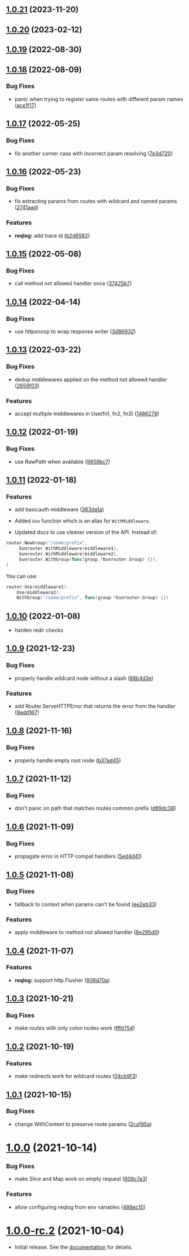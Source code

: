## [1.0.21](https://github.com/bobTheBuilder7/bunrouter/compare/v1.0.20...v1.0.21) (2023-11-20)



## [1.0.20](https://github.com/bobTheBuilder7/bunrouter/compare/v1.0.19...v1.0.20) (2023-02-12)



## [1.0.19](https://github.com/bobTheBuilder7/bunrouter/compare/v1.0.18...v1.0.19) (2022-08-30)



## [1.0.18](https://github.com/bobTheBuilder7/bunrouter/compare/v1.0.17...v1.0.18) (2022-08-09)


### Bug Fixes

* panic when trying to register same routes with different param names ([ace1f17](https://github.com/bobTheBuilder7/bunrouter/commit/ace1f177c3bae9819612209e6fbb9c0496c8f58a))



## [1.0.17](https://github.com/bobTheBuilder7/bunrouter/compare/v1.0.16...v1.0.17) (2022-05-25)


### Bug Fixes

* fix another corner case with incorrect param resolving ([7e3d720](https://github.com/bobTheBuilder7/bunrouter/commit/7e3d7205a85cb90de5b3ddee3e2737e699fe810a))



## [1.0.16](https://github.com/bobTheBuilder7/bunrouter/compare/v1.0.15...v1.0.16) (2022-05-23)


### Bug Fixes

* fix extracting params from routes with wildcard and named params ([2741aad](https://github.com/bobTheBuilder7/bunrouter/commit/2741aadef5f5fdf135ffa541cf8b3b8644898ae0))


### Features

* **reqlog:** add trace id ([b2d6582](https://github.com/bobTheBuilder7/bunrouter/commit/b2d658268dc2d573f5e9e9010a415c6102faa1d1))



## [1.0.15](https://github.com/bobTheBuilder7/bunrouter/compare/v1.0.14...v1.0.15) (2022-05-08)


### Bug Fixes

* call method not allowed handler once ([37425b7](https://github.com/bobTheBuilder7/bunrouter/commit/37425b7af9f103a7f26c7f8cc9a04ddac8b805b4))



## [1.0.14](https://github.com/bobTheBuilder7/bunrouter/compare/v1.0.13...v1.0.14) (2022-04-14)


### Bug Fixes

* use httpsnoop to wrap response writer ([3d86932](https://github.com/bobTheBuilder7/bunrouter/commit/3d869325af1302c55fdeb8a8ff7e4b7cfd10ece0))



## [1.0.13](https://github.com/bobTheBuilder7/bunrouter/compare/v1.0.12...v1.0.13) (2022-03-22)


### Bug Fixes

* dedup middlewares applied on the method not allowed handler ([2659f03](https://github.com/bobTheBuilder7/bunrouter/commit/2659f039be323b8bc4901e35f20a5760e6445640))


### Features

* accept multiple middlewares in Use(fn1, fn2, fn3) ([1486279](https://github.com/bobTheBuilder7/bunrouter/commit/14862790b51c418384700a5e86aa49833937a772))



## [1.0.12](https://github.com/bobTheBuilder7/bunrouter/compare/v1.0.11...v1.0.12) (2022-01-19)


### Bug Fixes

* use RawPath when available ([9859bc7](https://github.com/bobTheBuilder7/bunrouter/commit/9859bc722310e0af24cd8372f585318379ccbbd9))



## [1.0.11](https://github.com/bobTheBuilder7/bunrouter/compare/v1.0.10...v1.0.11) (2022-01-18)

### Features

- add basicauth middleware
  ([363da1a](https://github.com/bobTheBuilder7/bunrouter/commit/363da1a989d943c8bbcf7551ad1a06150f6d1f1f))

* Added `Use` function which is an alias for `WithMiddleware`.

* Updated docs to use cleaner version of the API. Instead of:

```go
router.NewGroup("/some/prefix",
	 bunrouter.WithMiddleware(middleware1),
	 bunrouter.WithMiddleware(middleware2),
	 bunrouter.WithGroup(func(group *bunrouter.Group) {}),
)
```

You can use:

```go
router.Use(middleware1).
    Use(middleware2).
    WithGroup("/some/prefix", func(group *bunrouter.Group) {})
```

## [1.0.10](https://github.com/bobTheBuilder7/bunrouter/compare/v1.0.9...v1.0.10) (2022-01-08)

- harden redir checks

## [1.0.9](https://github.com/bobTheBuilder7/bunrouter/compare/v1.0.8...v1.0.9) (2021-12-23)

### Bug Fixes

- properly handle wildcard node without a slash
  ([88b4d3e](https://github.com/bobTheBuilder7/bunrouter/commit/88b4d3ea352c92fc7a87972fc95add8e7f99c328))

### Features

- add Router.ServeHTTPError that returns the error from the handler
  ([9add167](https://github.com/bobTheBuilder7/bunrouter/commit/9add167b91c37b42846a486a9965f5212d49bafa))

## [1.0.8](https://github.com/bobTheBuilder7/bunrouter/compare/v1.0.7...v1.0.8) (2021-11-16)

### Bug Fixes

- properly handle empty root node
  ([b37ad45](https://github.com/bobTheBuilder7/bunrouter/commit/b37ad4595c66454f4a768356298c95976e01d7f2))

## [1.0.7](https://github.com/bobTheBuilder7/bunrouter/compare/v1.0.6...v1.0.7) (2021-11-12)

### Bug Fixes

- don't panic on path that matches routes common prefix
  ([d89dc38](https://github.com/bobTheBuilder7/bunrouter/commit/d89dc38defc44bdf4bab13ecb518c2aa42ad9e80))

## [1.0.6](https://github.com/bobTheBuilder7/bunrouter/compare/v1.0.5...v1.0.6) (2021-11-09)

### Bug Fixes

- propagate error in HTTP compat handlers
  ([5ed4d41](https://github.com/bobTheBuilder7/bunrouter/commit/5ed4d41e99e8f6614753393f13e3674df29e7fb9))

## [1.0.5](https://github.com/bobTheBuilder7/bunrouter/compare/v1.0.4...v1.0.5) (2021-11-08)

### Bug Fixes

- fallback to context when params can't be found
  ([ee2eb33](https://github.com/bobTheBuilder7/bunrouter/commit/ee2eb3339ff421dd80566802304a32265f6e28b1))

### Features

- apply middleware to method not allowed handler
  ([8e295d0](https://github.com/bobTheBuilder7/bunrouter/commit/8e295d0f01fbdf16061b7a4c53b931e9d709b25b))

## [1.0.4](https://github.com/bobTheBuilder7/bunrouter/compare/v1.0.3...v1.0.4) (2021-11-07)

### Features

- **reqlog:** support http.Flusher
  ([938d70a](https://github.com/bobTheBuilder7/bunrouter/commit/938d70aa4743d3c1492af8421a3fff14df986fa0))

## [1.0.3](https://github.com/bobTheBuilder7/bunrouter/compare/v1.0.2...v1.0.3) (2021-10-21)

### Bug Fixes

- make routes with only colon nodes work
  ([fffd754](https://github.com/bobTheBuilder7/bunrouter/commit/fffd75448f70a508254b0327c933cfda19eac70f))

## [1.0.2](https://github.com/bobTheBuilder7/bunrouter/compare/v1.0.1...v1.0.2) (2021-10-19)

### Features

- make redirects work for wildcard routes
  ([04cb9f3](https://github.com/bobTheBuilder7/bunrouter/commit/04cb9f3fd564d76477dcba7218e29f980503b15d))

## [1.0.1](https://github.com/bobTheBuilder7/bunrouter/compare/v1.0.0...v1.0.1) (2021-10-15)

### Bug Fixes

- change WithContext to preserve route params
  ([2ca195a](https://github.com/bobTheBuilder7/bunrouter/commit/2ca195ac8e7d9242d5110b84ede8d50a360f9a47))

# [1.0.0](https://github.com/bobTheBuilder7/bunrouter/compare/v1.0.0-rc.2...v1.0.0) (2021-10-14)

### Bug Fixes

- make Slice and Map work on empty request
  ([609c7a3](https://github.com/bobTheBuilder7/bunrouter/commit/609c7a3fcb6f5140c1def406efeee01eb0d80a11))

### Features

- allow configuring reqlog from env variables
  ([486ec10](https://github.com/bobTheBuilder7/bunrouter/commit/486ec1061ec244559bb072c5b9f78858df8d9fd4))

# [1.0.0-rc.2](https://github.com/bobTheBuilder7/bunrouter/compare/v1.0.0-rc.1...v1.0.0-rc.2) (2021-10-04)

- Initial release. See the [documentation](https://bunrouter.uptrace.dev/) for details.
